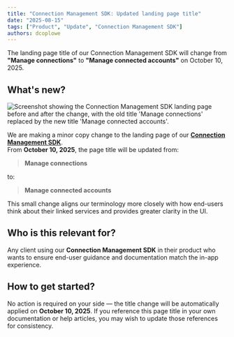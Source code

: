 ```yaml
---
title: "Connection Management SDK: Updated landing page title"
date: "2025-08-15"
tags: ["Product", "Update", "Connection Management SDK"]
authors: dcoplowe
---
```


The landing page title of our Connection Management SDK will change from **"Manage connections"** to **"Manage connected accounts"** on October 10, 2025.

<!--truncate-->

## What's new?

![Screenshot showing the Connection Management SDK landing page before and after the change, with the old title 'Manage connections' replaced by the new title 'Manage connected accounts'.](/img/updates/2025-08-15-connection-management-title-change.png)

We are making a minor copy change to the landing page of our [**Connection Management SDK**](/auth-flow/optimize/connection-management).  
From **October 10, 2025**, the page title will be updated from:

> **Manage connections**

to:

> **Manage connected accounts**

This small change aligns our terminology more closely with how end-users think about their linked services and provides greater clarity in the UI.

## Who is this relevant for?

Any client using our **Connection Management SDK** in their product who wants to ensure end-user guidance and documentation match the in-app experience.

## How to get started?

No action is required on your side — the title change will be automatically applied on **October 10, 2025**. If you reference this page title in your own documentation or help articles, you may wish to update those references for consistency.
